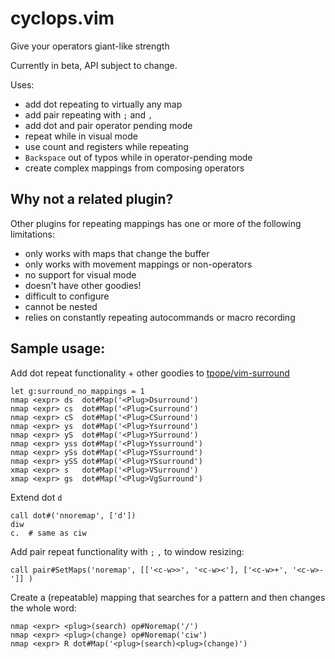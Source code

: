 # cyclops.vim
Give your operators giant-like strength

Currently in beta, API subject to change.

Uses:

* add dot repeating to virtually any map
* add pair repeating with `;` and `,`
* add dot and pair operator pending mode
* repeat while in visual mode
* use count and registers while repeating
* `Backspace` out of typos while in operator-pending mode
* create complex mappings from composing operators

## Why not a related plugin?

Other plugins for repeating mappings has one or more of the following
limitations:

* only works with maps that change the buffer
* only works with movement mappings or non-operators
* no support for visual mode
* doesn't have other goodies!
* difficult to configure
* cannot be nested
* relies on constantly repeating autocommands or macro recording

## Sample usage:

Add dot repeat functionality + other goodies to [tpope/vim-surround](https://github.com/tpope/vim-surround)
``` vim
let g:surround_no_mappings = 1
nmap <expr> ds  dot#Map('<Plug>Dsurround')
nmap <expr> cs  dot#Map('<Plug>Csurround')
nmap <expr> cS  dot#Map('<Plug>CSurround')
nmap <expr> ys  dot#Map('<Plug>Ysurround')
nmap <expr> yS  dot#Map('<Plug>YSurround')
nmap <expr> yss dot#Map('<Plug>Yssurround')
nmap <expr> ySs dot#Map('<Plug>YSsurround')
nmap <expr> ySS dot#Map('<Plug>YSsurround')
xmap <expr> s   dot#Map('<Plug>VSurround')
xmap <expr> gs  dot#Map('<Plug>VgSurround')
```

Extend dot `d`
```vim
call dot#('nnoremap', ['d'])
diw
c.  # same as ciw
```

Add pair repeat functionality with `;` `,` to window resizing:
``` vim
call pair#SetMaps('noremap', [['<c-w>>', '<c-w><'], ['<c-w>+', '<c-w>-']] )
```

Create a (repeatable) mapping that searches for a pattern and then changes the whole word:
``` vim
nmap <expr> <plug>(search) op#Noremap('/')
nmap <expr> <plug>(change) op#Noremap('ciw')
nmap <expr> R dot#Map('<plug>(search)<plug>(change)')
```
